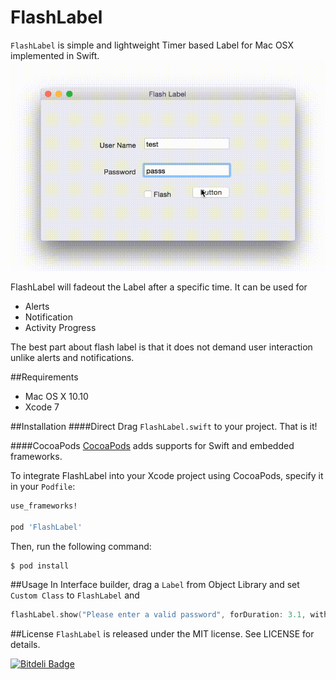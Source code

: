 # FlashLabel

`FlashLabel` is simple and lightweight Timer based Label for Mac OSX implemented in Swift.
![](./demo.gif)

FlashLabel will fadeout the Label after a specific time.
It can be used for
- Alerts
- Notification
- Activity Progress

The best part about flash label is that it does not demand user interaction unlike alerts and notifications.

##Requirements
- Mac OS X 10.10
- Xcode 7

##Installation
####Direct
Drag `FlashLabel.swift` to your project. That is it!

####CocoaPods
[CocoaPods](http://cocoapods.org) adds supports for Swift and embedded frameworks.

To integrate FlashLabel into your Xcode project using CocoaPods, specify it in your `Podfile`:

```ruby
use_frameworks!

pod 'FlashLabel'
```

Then, run the following command:

```bash
$ pod install
```


##Usage
In Interface builder, drag a `Label` from Object Library and set `Custom Class` to `FlashLabel`
and 
```swift
flashLabel.show("Please enter a valid password", forDuration: 3.1, withFlash: false)
```

##License
`FlashLabel` is released under the MIT license. See LICENSE for details.



[![Bitdeli Badge](https://d2weczhvl823v0.cloudfront.net/kaunteya/flashlabel/trend.png)](https://bitdeli.com/free "Bitdeli Badge")

